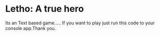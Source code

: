 # Letho: A true hero
 Its an Text based game.....
If you want to play just run this code to your console app.Thank you.

